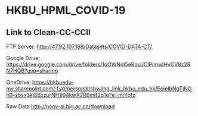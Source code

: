 # HKBU_HPML_COVID-19

## Link to Clean-CC-CCII
FTP Server: http://47.92.107.188/Datasets/COVID-DATA-CT/

Google Drive: https://drive.google.com/drive/folders/1qOWNdi5eRpuJClPimwIHvCV8z2RN7HQB?usp=sharing

OneDrive: https://hkbuedu-my.sharepoint.com/:f:/g/personal/shwang_link_hkbu_edu_hk/EoieIbNgTjNGh0-sbsx3kj8BxzurNH994kwX2R6mjf3q1g?e=miYpfz

Raw Data http://ncov-ai.big.ac.cn/download
